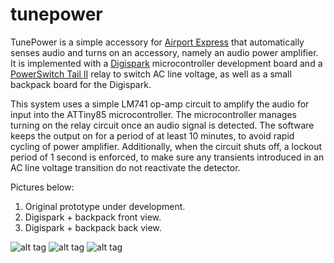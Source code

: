 tunepower
=========

TunePower is a simple accessory for [Airport Express](https://www.apple.com/airport-express/) that automatically senses audio and turns on an accessory, namely an audio power amplifier. It is implemented with a [Digispark](http://digistump.com/products/1) microcontroller development board and a [PowerSwitch Tail II](http://www.powerswitchtail.com/Pages/default.aspx) relay to switch AC line voltage, as well as a small backpack board for the Digispark.

This system uses a simple LM741 op-amp circuit to amplify the audio for input into the ATTiny85 microcontroller. The microcontroller manages turning on the relay circuit once an audio signal is detected. The software keeps the output on for a period of at least 10 minutes, to avoid rapid cycling of power amplifier. Additionally, when the circuit shuts off, a lockout period of 1 second is enforced, to make sure any transients introduced in an AC line voltage transition do not reactivate the detector.

Pictures below:
1) Original prototype under development.
2) Digispark + backpack front view.
3) Digispark + backpack back view.


![alt tag](https://raw.github.com/darknoon/tunepower/master/readme-media/Breadboard_Prototype_Downscaled.jpg)
![alt tag](https://raw.github.com/darknoon/tunepower/master/readme-media/Digispark_front_Downscaled.jpg)
![alt tag](https://raw.github.com/darknoon/tunepower/master/readme-media/Digispark_back_Downscaled.jpg)

